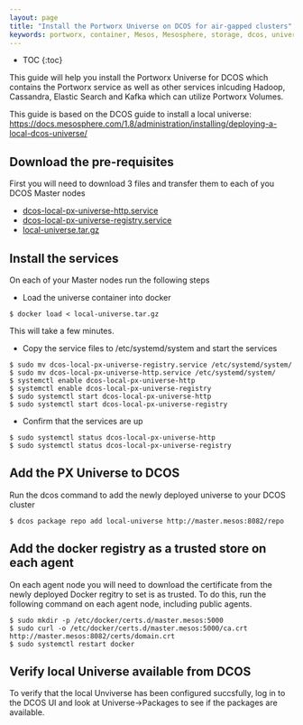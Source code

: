 ```yaml
---
layout: page
title: "Install the Portworx Universe on DCOS for air-gapped clusters"
keywords: portworx, container, Mesos, Mesosphere, storage, dcos, universe
---
```


* TOC
{:toc}

This guide will help you install the Portworx Universe for DCOS which contains the Portworx service as well as other services
inlcuding Hadoop, Cassandra, Elastic Search and Kafka which can utilize Portworx Volumes.

This guide is based on the DCOS guide to install a local universe: https://docs.mesosphere.com/1.8/administration/installing/deploying-a-local-dcos-universe/

## Download the pre-requisites
First you will need to download 3 files and transfer them to each of you DCOS Master nodes
* [dcos-local-px-universe-http.service](https://raw.githubusercontent.com/portworx/universe/version-3.x-px/docker/local-universe/dcos-local-px-universe-http.service)
* [dcos-local-px-universe-registry.service](https://raw.githubusercontent.com/portworx/universe/version-3.x-px/docker/local-universe/dcos-local-px-universe-registry.service)
* [local-universe.tar.gz](https://px-dcos.s3.amazonaws.com/local-universe.tar.gz)

## Install the services
On each of your Master nodes run the following steps

* Load the universe container into docker
```
$ docker load < local-universe.tar.gz
```
This will take a few minutes.

* Copy the service files to /etc/systemd/system and start the services
```
$ sudo mv dcos-local-px-universe-registry.service /etc/systemd/system/
$ sudo mv dcos-local-px-universe-http.service /etc/systemd/system/
$ systemctl enable dcos-local-px-universe-http
$ systemctl enable dcos-local-px-universe-registry
$ sudo systemctl start dcos-local-px-universe-http     
$ sudo systemctl start dcos-local-px-universe-registry
```

* Confirm that the services are up
```
$ sudo systemctl status dcos-local-px-universe-http
$ sudo systemctl status dcos-local-px-universe-registry
```

## Add the PX Universe to DCOS

Run the dcos command to add the newly deployed universe to your DCOS cluster

```
$ dcos package repo add local-universe http://master.mesos:8082/repo
```

## Add the docker registry as a trusted store on each agent

On each agent node you will need to download the certificate from the newly deployed Docker regitry to set is as trusted.
To do this, run the following command on each agent node, including public agents.

```
$ sudo mkdir -p /etc/docker/certs.d/master.mesos:5000
$ sudo curl -o /etc/docker/certs.d/master.mesos:5000/ca.crt http://master.mesos:8082/certs/domain.crt
$ sudo systemctl restart docker
```

## Verify local Universe available from DCOS

To verify that the local Unviverse has been configured succsfully, log in to the DCOS UI and look at Universe->Packages to
see if the packages are available.
